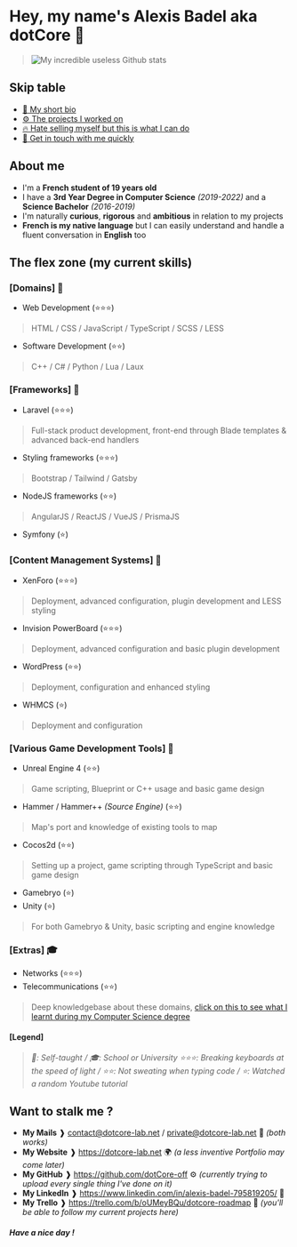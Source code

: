 # Hey, my name's Alexis Badel aka dotCore 👋
> ![My incredible useless Github stats](https://github-readme-stats.vercel.app/api?username=dotCore-off&count_private=true&theme=tokyonight)  

## Skip table
- [👤 My short bio]()
- [⚙️ The projects I worked on]()
- [🔥 Hate selling myself but this is what I can do]()
- [📨 Get in touch with me quickly]()

## About me 
- I'm a **French student of 19 years old**
- I have a **3rd Year Degree in Computer Science** *(2019-2022)* and a **Science Bachelor** *(2016-2019)*
- I'm naturally **curious**, **rigorous** and **ambitious** in relation to my projects
- **French is my native language** but I can easily understand and handle a fluent conversation in **English** too

## The flex zone (my current skills)
### [Domains] 🎩
- Web Development (⭐️⭐️⭐️)
> HTML / CSS / JavaScript / TypeScript / SCSS / LESS
- Software Development (⭐️⭐️)
> C++ / C# / Python / Lua / Laux  
### [Frameworks] 🎩
- Laravel (⭐️⭐️⭐️) 
> Full-stack product development, front-end through Blade templates & advanced back-end handlers
- Styling frameworks (⭐️⭐️⭐️) 
> Bootstrap / Tailwind / Gatsby
- NodeJS frameworks (⭐️⭐️) 
> AngularJS / ReactJS / VueJS / PrismaJS
- Symfony (⭐)  
### [Content Management Systems] 🎩
- XenForo (⭐️⭐️⭐️)
> Deployment, advanced configuration, plugin development and LESS styling
- Invision PowerBoard (⭐️⭐️⭐️)
> Deployment, advanced configuration and basic plugin development
- WordPress (⭐️⭐️)
> Deployment, configuration and enhanced styling
- WHMCS (⭐️)
> Deployment and configuration  
### [Various Game Development Tools] 🎩
- Unreal Engine 4 (⭐️⭐️)
> Game scripting, Blueprint or C++ usage and basic game design
- Hammer / Hammer++ *(Source Engine)* (⭐️⭐️)
> Map's port and knowledge of existing tools to map 
- Cocos2d (⭐️⭐️) 
> Setting up a project, game scripting through TypeScript and basic game design
- Gamebryo (⭐️)
- Unity (⭐️)
> For both Gamebryo & Unity, basic scripting and engine knowledge
### [Extras] 🎓
- Networks (⭐️⭐️⭐️) 
- Telecommunications (⭐️⭐️)
> Deep knowledgebase about these domains, [click on this to see what I learnt during my Computer Science degree](https://www.univ-st-etienne.fr/_contents/ametys%253Aplugins/odf/ametys%253Acontents/program-dut-reseaux-et-telecommunications-rt/_attribute/attachments%5B1%5D/attachment/FICHE-BUT_RT_HD.pdf?download=true&objectId=programContent://c1d7ecd9-88e9-4d4a-bc78-97ba3ad5a315)

#### [Legend]
> *🎩: Self-taught / 🎓: School or University*
> *⭐️⭐️⭐️: Breaking keyboards at the speed of light / ⭐️⭐️: Not sweating when typing code / ⭐️: Watched a random Youtube tutorial*

## Want to stalk me ?
- __My Mails__ ❱ contact@dotcore-lab.net / private@dotcore-lab.net 📧 _(both works)_
- __My Website__ ❱ https://dotcore-lab.net 🌍 _(a less inventive Portfolio may come later)_
- __My GitHub__ ❱ https://github.com/dotCore-off ⚙️ _(currently trying to upload every single thing I've done on it)_
- __My LinkedIn__ ❱ https://www.linkedin.com/in/alexis-badel-795819205/ 📑
- __My Trello__ ❱ https://trello.com/b/oUMeyBQu/dotcore-roadmap 📆 _(you'll be able to follow my current projects here)_

##### Have a nice day !
